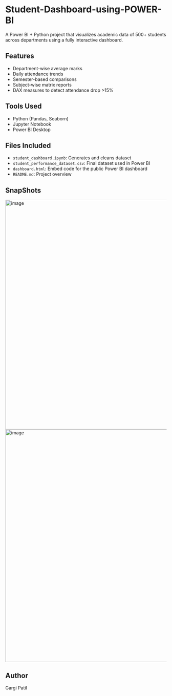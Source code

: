 # Student-Dashboard-using-POWER-BI

A Power BI + Python project that visualizes academic data of 500+ students across departments using a fully interactive dashboard.

## Features
- Department-wise average marks
- Daily attendance trends
- Semester-based comparisons
- Subject-wise matrix reports
- DAX measures to detect attendance drop >15%

## Tools Used
- Python (Pandas, Seaborn)
- Jupyter Notebook
- Power BI Desktop

## Files Included
- `student_dashboard.ipynb`: Generates and cleans dataset
- `student_performance_dataset.csv`: Final dataset used in Power BI
- `dashboard.html`: Embed code for the public Power BI dashboard
- `README.md`: Project overview

## SnapShots
<img width="1282" height="717" alt="image" src="https://github.com/user-attachments/assets/a786897d-2226-4dd8-b84b-04dfd0f367ee" />

<img width="1281" height="727" alt="image" src="https://github.com/user-attachments/assets/661dac3e-e2de-4988-955a-131c119cd639" />


## Author
Gargi Patil
